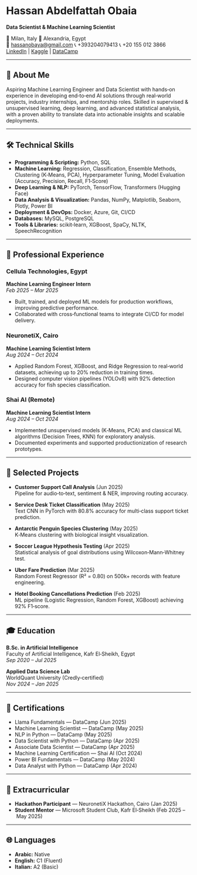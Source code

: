 # Hassan Abdelfattah Obaia

**Data Scientist & Machine Learning Scientist**

📍 Milan, Italy 
📍 Alexandria, Egypt  
📧 hassanobaya@gmail.com 
📞 +393204079413
📞 +20 155 012 3866  
[LinkedIn](https://www.linkedin.com/in/hassan-obaya) | [Kaggle](https://www.kaggle.com/hassan-obaya) | [DataCamp](https://www.datacamp.com/profile/hassan-obaya)  

---

## 🔎 About Me
Aspiring Machine Learning Engineer and Data Scientist with hands‑on experience in developing end‑to‑end AI solutions through real‑world projects, industry internships, and mentorship roles. Skilled in supervised & unsupervised learning, deep learning, and advanced statistical analysis, with a proven ability to translate data into actionable insights and scalable deployments.

---

## 🛠️ Technical Skills

- **Programming & Scripting:** Python, SQL  
- **Machine Learning:** Regression, Classification, Ensemble Methods, Clustering (K‑Means, PCA), Hyperparameter Tuning, Model Evaluation (Accuracy, Precision, Recall, F1‑Score)  
- **Deep Learning & NLP:** PyTorch, TensorFlow, Transformers (Hugging Face)  
- **Data Analysis & Visualization:** Pandas, NumPy, Matplotlib, Seaborn, Plotly, Power BI  
- **Deployment & DevOps:** Docker, Azure, Git, CI/CD  
- **Databases:** MySQL, PostgreSQL  
- **Tools & Libraries:** scikit‑learn, XGBoost, SpaCy, NLTK, SpeechRecognition  

---

## 💼 Professional Experience

### Cellula Technologies, Egypt  
**Machine Learning Engineer Intern**  
_Feb 2025 – Mar 2025_  
- Built, trained, and deployed ML models for production workflows, improving predictive performance.  
- Collaborated with cross‑functional teams to integrate CI/CD for model delivery.  

### NeuronetiX, Cairo  
**Machine Learning Scientist Intern**  
_Aug 2024 – Oct 2024_  
- Applied Random Forest, XGBoost, and Ridge Regression to real‑world datasets, achieving up to 20% reduction in training times.  
- Designed computer vision pipelines (YOLOv8) with 92% detection accuracy for fish species classification.  

### Shai AI (Remote)  
**Machine Learning Scientist Intern**  
_Aug 2024 – Oct 2024_  
- Implemented unsupervised models (K‑Means, PCA) and classical ML algorithms (Decision Trees, KNN) for exploratory analysis.  
- Documented experiments and supported productionization of research prototypes.  

---

## 🚀 Selected Projects

- **Customer Support Call Analysis** (Jun 2025)  
  Pipeline for audio‑to‑text, sentiment & NER, improving routing accuracy.  

- **Service Desk Ticket Classification** (May 2025)  
  Text CNN in PyTorch with 80.8% accuracy for multi‑class support ticket prediction.  

- **Antarctic Penguin Species Clustering** (May 2025)  
  K‑Means clustering with biological insight visualization.  

- **Soccer League Hypothesis Testing** (Apr 2025)  
  Statistical analysis of goal distributions using Wilcoxon‑Mann‑Whitney test.  

- **Uber Fare Prediction** (Mar 2025)  
  Random Forest Regressor (R² = 0.80) on 500k+ records with feature engineering.  

- **Hotel Booking Cancellations Prediction** (Feb 2025)  
  ML pipeline (Logistic Regression, Random Forest, XGBoost) achieving 92% F1‑score.  

---

## 🎓 Education

**B.Sc. in Artificial Intelligence**  
Faculty of Artificial Intelligence, Kafr El‑Sheikh, Egypt  
_Sep 2020 – Jul 2025_  

**Applied Data Science Lab**  
WorldQuant University (Credly‑certified)  
_Nov 2024 – Jan 2025_  

---

## 🏅 Certifications

- Llama Fundamentals — DataCamp (Jun 2025)  
- Machine Learning Scientist — DataCamp (May 2025)  
- NLP in Python — DataCamp (May 2025)  
- Data Scientist with Python — DataCamp (Apr 2025)  
- Associate Data Scientist — DataCamp (Apr 2025)  
- Machine Learning Certification — Shai AI (Oct 2024)  
- Power BI Fundamentals — DataCamp (May 2024)  
- Data Analyst with Python — DataCamp (Apr 2024)  

---

## 🤝 Extracurricular

- **Hackathon Participant** — NeuronetiX Hackathon, Cairo (Jan 2025)  
- **Student Mentor** — Microsoft Student Club, Kafr El‑Sheikh (Feb 2025 – May 2025)  

---

## 🌐 Languages

- **Arabic:** Native  
- **English:** C1 (Fluent)  
- **Italian:** A2 (Basic)  

